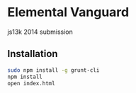 # Elemental Vanguard

js13k 2014 submission

## Installation

```bash
sudo npm install -g grunt-cli
npm install
open index.html
```
